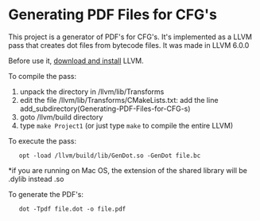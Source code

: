 # Generating PDF Files for CFG's

This project is a generator of PDF's for CFG's. It's implemented as a LLVM pass that creates dot files from bytecode files. It was made in LLVM 6.0.0

Before use it, [download and install](http://releases.llvm.org/) LLVM. 

To compile the pass:

1. unpack the directory in /llvm/lib/Transforms 
2. edit the file /llvm/lib/Transforms/CMakeLists.txt: add the line add_subdirectory(Generating-PDF-Files-for-CFG-s)
3. goto /llvm/build directory
4. type ```make Project1``` (or just type ```make``` to compile the entire LLVM)

To execute the pass:
```
   opt -load /llvm/build/lib/GenDot.so -GenDot file.bc
```
  
*if you are running on Mac OS, the extension of the shared library will be .dylib instead .so
  
To generate the PDF's:
  
```
   dot -Tpdf file.dot -o file.pdf
```
